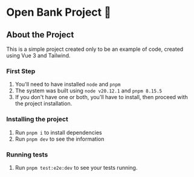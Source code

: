 # Open Bank Project 🚀

## About the Project
This is a simple project created only to be an example of code, created using Vue 3 and Tailwind.

### First Step
1. You'll need to have installed `node` and `pnpm`
2. The system was built using `node v20.12.1` and `pnpm 8.15.5`
3. If you don't have one or both, you'll have to install, then proceed with the project installation.

### Installing the project
1. Run `pnpm i` to install dependencies
2. Run `pnpm dev` to see the information

### Running tests
1. Run `pnpm test:e2e:dev` to see your tests running.